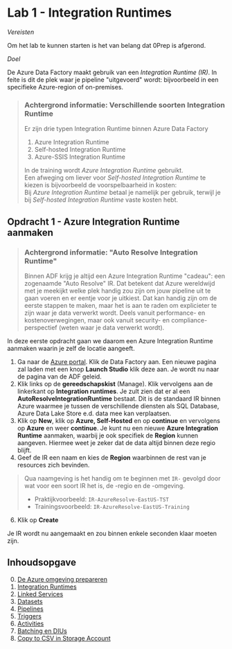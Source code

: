 # Lab 1 - Integration Runtimes

*Vereisten*

Om het lab te kunnen starten is het van belang dat 0Prep is afgerond.

*Doel*

De Azure Data Factory maakt gebruik van een *Integration Runtime (IR)*. In feite is dit de plek waar je pipeline "uitgevoerd" wordt: bijvoorbeeld in een specifieke Azure-region of on-premises.

> ### Achtergrond informatie: Verschillende soorten Integration Runtime ###
> Er zijn drie typen Integration Runtime binnen Azure Data Factory
> 1. Azure Integration Runtime
> 2. Self-hosted Integration Runtime
> 3. Azure-SSIS Integration Runtime
>
> In de training wordt *Azure Integration Runtime* gebruikt.  
> Een afweging om liever voor *Self-hosted Integration Runtime* te kiezen is bijvoorbeeld de voorspelbaarheid in kosten:  
> Bij *Azure Integration Runtime* betaal je namelijk per gebruik, terwijl je bij *Self-hosted Integration Runtime* vaste kosten hebt.

## Opdracht 1 - Azure Integration Runtime aanmaken

> ### Achtergrond informatie: "Auto Resolve Integration Runtime" ###
> Binnen ADF krijg je altijd een Azure Integration Runtime "cadeau": een zogenaamde "Auto Resolve" IR. Dat betekent dat Azure wereldwijd met je meekijkt welke plek handig zou zijn om jouw pipeline uit te gaan voeren en er eentje voor je uitkiest. Dat kan handig zijn om de eerste stappen te maken, maar het is aan te raden om explicieter te zijn waar je data verwerkt wordt. Deels vanuit performance- en kostenoverwegingen, maar ook vanuit security- en compliance-perspectief (weten waar je data verwerkt wordt).

In deze eerste opdracht gaan we daarom een Azure Integration Runtime aanmaken waarin je zelf de locatie aangeeft.

1. Ga naar de [Azure portal](portal.azure.com). Klik de Data Factory aan. Een nieuwe pagina zal laden met een knop **Launch Studio** klik deze aan. Je wordt nu naar de pagina van de ADF geleid.
2. Klik links op de **gereedschapskist** (Manage). Klik vervolgens aan de linkerkant op **Integration runtimes**. Je zult zien dat er al een **AutoResolveIntegrationRuntime** bestaat. Dit is de standaard IR binnen Azure waarmee je tussen de verschillende diensten als SQL Database, Azure Data Lake Store e.d. data mee kan verplaatsen.
3. Klik op **New**, klik op **Azure, Self-Hosted** en op **continue** en vervolgens op **Azure** en weer **continue**. Je kunt nu een nieuwe **Azure Integration Runtime** aanmaken, waarbij je ook specifiek de **Region** kunnen aangeven. Hiermee weet je zeker dat de data altijd binnen deze regio blijft.
4. Geef de IR een naam en kies de **Region** waarbinnen de rest van je resources zich bevinden.

> Qua naamgeving is het handig om te beginnen met `IR-` gevolgd door wat voor een soort IR het is, de -regio en de -omgeving.
> * Praktijkvoorbeeld: `IR-AzureResolve-EastUS-TST`
> * Trainingsvoorbeeld: `IR-AzureResolve-EastUS-Training`

6. Klik op **Create**

Je IR wordt nu aangemaakt en zou binnen enkele seconden klaar moeten zijn.

## Inhoudsopgave

0. [De Azure omgeving prepareren](../0Prep/LabVoorbereiding0.md)
1. [Integration Runtimes](../Lab1/LabInstructions1.md)
2. [Linked Services](../Lab2/LabInstructions2.md)
3. [Datasets](../Lab3/LabInstructions3.md)
4. [Pipelines](../Lab4/LabInstructions4.md)
5. [Triggers](../Lab5/LabInstructions5.md)
6. [Activities](../Lab6/LabInstructions6.md)
7. [Batching en DIUs](../Lab7/LabInstructions7.md)
8. [Copy to CSV in Storage Account](../Lab8/LabInstructions8.md)
